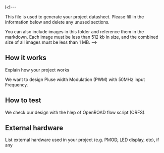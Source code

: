 l<!---

This file is used to generate your project datasheet. Please fill in the information below and delete any unused
sections.

You can also include images in this folder and reference them in the markdown. Each image must be less than
512 kb in size, and the combined size of all images must be less than 1 MB.
-->

## How it works

Explain how your project works

We want to design Pluse width Modulation (PWM) with 50MHz input Frequency.

## How to test

We check our design with the hlep of OpenROAD flow script (ORFS).

## External hardware

List external hardware used in your project (e.g. PMOD, LED display, etc), if any
